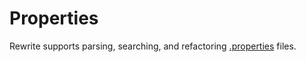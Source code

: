 # Properties

Rewrite supports parsing, searching, and refactoring [.properties](https://en.wikipedia.org/wiki/.properties) files.

